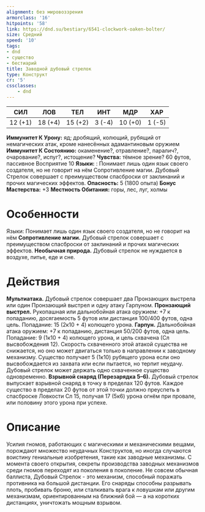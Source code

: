 ```yaml
---
alignment: без мировоззрения
armorclass: '16'
hitpoints: '58'
link: https://dnd.su/bestiary/6541-clockwork-oaken-bolter/
size: Средний
speed: '10'
tags:
- dnd
- существо
- бестиарий
title: Заводной дубовый стрелок
type: Конструкт
cr: '5'
cssclasses:
    - dnd
---
```



| СИЛ | ЛОВ | ТЕЛ | ИНТ | МДР | ХАР |
|---|---|---|---|---|---|
| 12 (+1) | 18 (+4) | 15 (+2) | 3 (-4) | 10 (+0) | 1 (-5) |
**Иммунитет К Урону:** яд; дробящий, колющий, рубящий от немагических атак, кроме нанесённых адамантиновым оружием
**Иммунитет К Состоянию:** окаменение?, отравление?, паралич?, очарование?, испуг?, истощение?
**Чувства:** тёмное зрение? 60 футов, пассивное Восприятие 10
**Языки:** : Понимает лишь один язык своего создателя, но не говорит на нём
Сопротивление магии. Дубовый Стрелок совершает с преимуществом спасброски от заклинаний и прочих магических эффектов.
**Опасность:** 5 (1800 опыта)
**Бонус Мастерства:** +3
**Местность Обитания:** горы, лес, луг, холмы


# Особенности
Языки: Понимает лишь один язык своего создателя, но не говорит на нём
**Сопротивление магии.** Дубовый стрелок совершает с преимуществом спасброски от заклинаний и прочих магических эффектов.
**Необычная природа.** Дубовый стрелок не нуждается в воздухе, питье, еде и сне.


# Действия
**Мультиатака.** Дубовый стрелок совершает два Пронзающих выстрела или один Пронзающий выстрел и одну атаку Гарпуном.
**Пронзающий выстрел.** Рукопашная или дальнобойная атака оружием: +7 к попаданию, досягаемость 5 футов или дистанция 100/400 футов, одна цель. Попадание: 15 (2к10 + 4) колющего урона.
**Гарпун.** Дальнобойная атака оружием: +7 к попаданию, дистанция 50/200 футов, одна цель. Попадание: 9 (1к10 + 4) колющего урона, и цель схвачена (Сл высвобождения 12). Скорость схваченного этой атакой существа не снижается, но оно может двигаться только в направлении к заводному механизму. Существо получает 5 (1к10) рубящего урона если оно высвобождается из захвата или если пытается, но терпит неудачу. Дубовый стрелок может держать одно схваченное существо одновременно.
**Взрывной снаряд (Перезарядка 5–6).** Дубовый стрелок выпускает взрывной снаряд в точку в пределах 120 футов. Каждое существо в пределах 20 футов от этой точки должно преуспеть в спасброске Ловкости Сл 15, получая 17 (5к6) урона огнём при провале, или половину этого урона при успехе.


# Описание
Усилия гномов, работающих с магическими и механическими вещами, порождают множество неудачных Конструктов, но иногда случаются воистину гениальные изобретения, такие как заводные механизмы. С момента своего открытия, секреты производства заводных механизмов среди гномов переходят из поколения в поколение. Не совсем обычная баллиста, Дубовый Стрелок - это механизм, способный поражать противника на большой дистанции. Его снаряды способны разрывать плоть, пробивать броню, или сталкивать врага к ловушкам или другим механизмам, ориентированным на ближний бой — а на коротких дистанциях, уничтожать мощным взрывом.